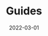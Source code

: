 ---
date: 2022-03-01
lastmod: 2022-03-01
name: Guides
title: Guides
description: List of guides that we created for you
slug: guides
weight: 3000
menu:
  docs_sidebar:
    identifier: guides
    name: Guides
    weight: 3000
---